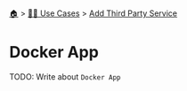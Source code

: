 <!--startTocHeader-->
[🏠](../../README.md) > [👷🏽 Use Cases](../README.md) > [Add Third Party Service](README.md)
# Docker App
<!--endTocHeader-->
TODO: Write about `Docker App`
<!--startTocSubTopic-->
<!--endTocSubTopic-->